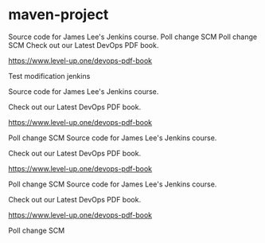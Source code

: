 # maven-project
Source code for James Lee's Jenkins course.
Poll change SCM
Poll change SCM
Check out our Latest DevOps PDF book.

https://www.level-up.one/devops-pdf-book

Test modification jenkins

Source code for James Lee's Jenkins course.

Check out our Latest DevOps PDF book.

https://www.level-up.one/devops-pdf-book

Poll change SCM
Source code for James Lee's Jenkins course.

Check out our Latest DevOps PDF book.

https://www.level-up.one/devops-pdf-book

Poll change SCM
Source code for James Lee's Jenkins course.

Check out our Latest DevOps PDF book.

https://www.level-up.one/devops-pdf-book

Poll change SCM
